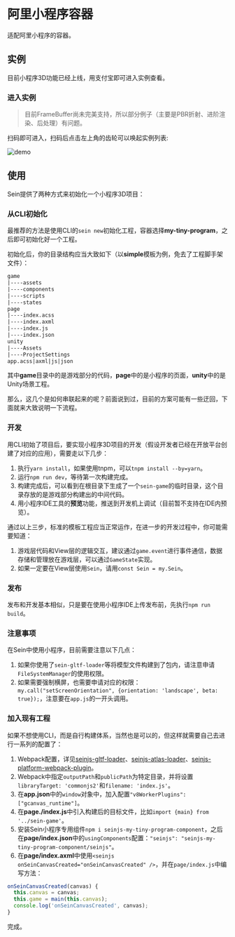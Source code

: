 # 阿里小程序容器

适配阿里小程序的容器。

## 实例

目前小程序3D功能已经上线，用支付宝即可进入实例查看。

### 进入实例

>目前FrameBuffer尚未完美支持，所以部分例子（主要是PBR折射、进阶渲染、后处理）有问题。

扫码即可进入，扫码后点击左上角的齿轮可以唤起实例列表:

![demo](/assets/extensions/containers/my-tiny-program/0.png)

## 使用

Sein提供了两种方式来初始化一个小程序3D项目：

### 从CLI初始化

最推荐的方法是使用CLI的`sein new`初始化工程，容器选择**my-tiny-program**，之后即可初始化好一个工程。

初始化后，你的目录结构应当大致如下（以**simple**模板为例，免去了工程脚手架文件）：

```txt
game
|----assets
|----components
|----scripts
|----states
page
|----index.acss
|----index.axml
|----index.js
|----index.json
unity
|----Assets
|----ProjectSettings
app.acss|axml|js|json
```

其中**game**目录中的是游戏部分的代码，**page**中的是小程序的页面，**unity**中的是Unity场景工程。

那么，这几个是如何串联起来的呢？前面说到过，目前的方案可能有一些迂回，下面就来大致说明一下流程。

### 开发

用CLI初始了项目后，要实现小程序3D项目的开发（假设开发者已经在开放平台创建了对应的应用），需要走以下几步：

1. 执行`yarn install`，如果使用tnpm，可以`tnpm install --by=yarn`。
2. 运行`npm run dev`，等待第一次构建完成。
3. 构建完成后，可以看到在根目录下生成了一个`sein-game`的临时目录，这个目录存放的是游戏部分构建出的中间代码。
4. 用小程序IDE工具的**预览**功能，推送到开发机上调试（目前暂不支持在IDE内预览）。

通过以上三步，标准的模板工程应当正常运作，在进一步的开发过程中，你可能需要知道：

1. 游戏层代码和View层的逻辑交互，建议通过`game.event`进行事件通信，数据存储和管理放在游戏层，可以通过`GameState`实现。
2. 如果一定要在View层使用`Sein`，请用`const Sein = my.Sein`。

### 发布

发布和开发基本相似，只是要在使用小程序IDE上传发布前，先执行`npm run build`。

### 注意事项

在Sein中使用小程序，目前需要注意以下几点：

1. 如果你使用了`sein-gltf-loader`等将模型文件构建到了包内，请注意申请`FileSystemManager`的使用权限。
2. 如果需要强制横屏，也需要申请对应的权限：`my.call("setScreenOrientation", {orientation: 'landscape', beta: true});`，注意要在`app.js`的一开头调用。

### 加入现有工程

如果不想使用CLI，而是自行构建体系，当然也是可以的，但这样就需要自己去进行一系列的配置了：

1. Webpack配置，详见[seinjs-gltf-loader](../toolchains/seinjs-gltf-loader)、[seinjs-atlas-loader](../toolchains/seinjs-atlas-loader)、[seinjs-platform-webpack-plugin](../toolchains/seinjs-platform-webpack-plugin)。
2. Webpack中指定`outputPath`和`publicPath`为特定目录，并将设置`libraryTarget: 'commonjs2'`和`filename: 'index.js'`。
3. 在**app.json**中的`window`对象中，加入配置`"v8WorkerPlugins": ["gcanvas_runtime"]`。
4. 在**page./index.js**中引入构建后的目标文件，比如`import {main} from '../sein-game'`。
5. 安装Sein小程序专用组件`npm i seinjs-my-tiny-program-component`，之后在**page/index.json**中的`usingComponents`配置：`"seinjs": "seinjs-my-tiny-program-component/seinjs"`。
6. 在**page/index.axml**中使用`<seinjs onSeinCanvasCreated="onSeinCanvasCreated" />`，并在`page/index.js`中编写方法：

```js
onSeinCanvasCreated(canvas) {
  this.canvas = canvas;
  this.game = main(this.canvas);
  console.log('onSeinCanvasCreated', canvas);
}
```

完成。
